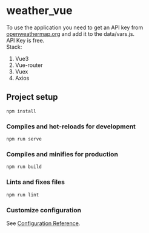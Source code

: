 # weather_vue

To use the application you need to get an API key from [openweathermap.org](https://openweathermap.org/) and add it to the data/vars.js. 
<br> 
API Key is free. 
<br>
Stack:
<ol>
<li>Vue3</li>
<li>Vue-router</li>
<li>Vuex</li>
<li>Axios</li>
</ol>

## Project setup
```
npm install
```

### Compiles and hot-reloads for development
```
npm run serve
```

### Compiles and minifies for production
```
npm run build
```

### Lints and fixes files
```
npm run lint
```

### Customize configuration
See [Configuration Reference](https://cli.vuejs.org/config/).
